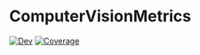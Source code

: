 # ComputerVisionMetrics

[![Dev](https://img.shields.io/badge/docs-dev-blue.svg)](https://Dale-Black.github.io/ComputerVisionMetrics.jl/dev)
[![Coverage](https://codecov.io/gh/Dale-Black/ComputerVisionMetrics.jl/branch/master/graph/badge.svg)](https://codecov.io/gh/Dale-Black/ComputerVisionMetrics.jl)
